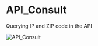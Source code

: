 # API_Consult

Querying IP and ZIP code in the API

![API_Consult](https://github.com/zodisantos/API_Consult/assets/115734082/388888ec-fd94-4272-8ebb-916fdd52913a)
